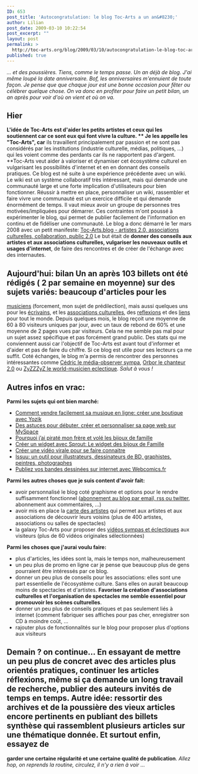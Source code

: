 ```yaml
---
ID: 653
post_title: 'Autocongratulation: le blog Toc-Arts a un an&#8230;'
author: Lilian
post_date: 2009-03-10 10:22:54
post_excerpt: ""
layout: post
permalink: >
  http://toc-arts.org/blog/2009/03/10/autocongratulation-le-blog-toc-arts-a-un-an/
published: true
---
```

*... et des poussières. Tiens, comme le temps passe. Un an déjà de blog. J'ai même loupé la date anniversaire. Bof, les anniversaires m'ennuient de toute façon. Je pense que que chaque jour est une bonne occasion pour fêter ou célébrer quelque chose. On va donc en profiter pour faire un petit bilan, un an après pour voir d'où on vient et où on va.* 
## Hier

**L'idée de Toc-Arts est d'aider les petits artistes et ceux qui les soutiennent car ce sont eux qui font vivre la culture. ** Je les appelle les "Toc-Arts", car** ils travaillent principalement par passion et ne sont pas considérés par les institutions (industrie culturelle, médias, politiques, ...) qui les voient comme des perdants car ils ne rapportent pas d'argent. **Toc-Arts veut aider à valoriser et dynamiser cet écosystème culturel en vulgarisant les possibilités d'internet et en en donnant des conseils pratiques. Ce blog est né suite à une expérience précédente avec un wiki. Le wiki est un système collaboratif très intéressant, mais qui demande une communauté large et une forte implication d'utilisateurs pour bien fonctionner. Réussir à mettre en place, personnaliser un wiki, rassembler et faire vivre une communauté est un exercice difficile et qui demande énormément de temps. Il vaut mieux avoir un groupe de personnes tres motivées/impliquées pour démarrer. Ces contraintes m'ont poussé à expérimenter le blog, qui permet de publier facilement de l'information en continu et de fidéliser une communauté. Le blog a donc démarré le 1er mars 2008 avec un petit manifeste: [Toc-Arts.blog - artistes 2.0, associations culturelles, collaboration, public 2.0][1] Le but était de **donner des conseils aux artistes et aux associations culturelles, vulgariser les nouveaux outils et usages d'internet**, de faire des rencontres et de créer de l'échange avec des internautes. 
## Aujourd'hui: bilan Un an après 103 billets ont été rédigés ( 2 par semaine en moyenne) sur des sujets variés: beaucoup d'articles pour les 

[musiciens][2] (forcement, mon sujet de prédilection), mais aussi quelques uns pour les [écrivains][3], et les [associations culturelles][4], des [reflexions][5] et des [liens][6] pour tout le monde. Depuis quelques mois, le blog reçoit une moyenne de 60 à 80 visiteurs uniques par jour, avec un taux de rebond de 60% et une moyenne de 2 pages vues par visiteurs. Cela ne me semble pas mal pour un sujet assez spécifique et pas forcément grand public. Des stats qui me conviennent aussi car l'objectif de Toc-Arts est avant tout d'informer et d'aider et pas de faire du chiffre. Si ce blog est utile pour ses lecteurs ça me suffit. Coté échanges, le blog m'a permis de rencontrer des personnes intéressantes comme [Cédric le média-observer sympa][7], [Orbor le chanteur 2.0][8] ou [ZyZZZyZ le world-musicien eclectique][9]. *Salut à vous !* 
## Autres infos en vrac:

**Parmi les sujets qui ont bien marché:** <div class="textwidget">
  <ul>
    <li>
      <a href="../2008/06/17/comment-vendre-facilement-sa-musique-en-ligne-creer-une-boutique-avec-yozic/">Comment vendre facilement sa musique en ligne: créer une boutique avec Yozik</a>
    </li>
    <li>
      <a href="../2008/04/03/des-astuces-pour-debuter-creer-et-personnaliser-sa-page-web-sur-myspace/">Des astuces pour débuter, créer et personnaliser sa page web sur MySpace</a>
    </li>
    <li>
      <a href="../2008/06/04/pourquoi-jai-pirate-mon-frere-et-vole-les-bijoux-de-famille/">Pourquoi j’ai piraté mon frère et volé les bijoux de famille</a>
    </li>
    <li>
      <a href="../2008/06/06/creer-un-widget-avec-sprout-le-widget-des-bijoux-de-famille/">Créer un widget avec Sprout: Le widget des bijoux de Famille</a>
    </li>
    <li>
      <a href="../2008/09/26/creer-une-video-virale-pour-se-faire-connaitre/">Créer une vidéo virale pour se faire connaitre</a>
    </li>
    <li>
      <a href="../2008/03/25/issuu-un-widget-pour-illustrateurs-dessinateurs-de-bd-graphistes-peintres-photographes/">Issuu: un outil pour illustrateurs, dessinateurs de BD, graphistes, peintres, photographes</a>
    </li>
    <li>
      <a href="../2008/09/05/publiez-vos-bandes-dessinees-sur-internet-avec-webcomicsfr/">Publiez vos bandes dessinées sur internet avec Webcomics.fr</a>
    </li>
  </ul>
</div>

<div>
  <strong>Parmi les autres choses que je suis content d'avoir fait:</strong>
</div>

*   avoir personnalisé le blog coté graphisme et options pour le rendre suffisamment fonctionnel ([abonnement au blog par email, rss ou twitter][10], abonnement aux commentaires, ...)
*   avoir mis en place la [carte des artistes][11] qui permet aux artistes et aux associations de découvrir leurs voisins (plus de 400 artistes, associations ou salles de spectacles)
*   la galaxy Toc-Arts pour proposer des [vidéos sympas et éclectiques][12] aux visiteurs (plus de 60 vidéos originales sélectionnées)

**Parmi les choses que j'aurai voulu faire:** 
*   plus d'articles, les idées sont la, mais le temps non, malheureusement
*   un peu plus de promo en ligne car je pense que beaucoup plus de gens pourraient être intéressés par ce blog.
*   donner un peu plus de conseils pour les associations: elles sont une part essentielle de l'écosystème culture. Sans elles on aurait beaucoup moins de spectacles et d'artistes. **Favoriser la création d'associations culturelles et l'organisation de spectacles me semble essentiel pour promouvoir les scènes culturelles**.
*   donner un peu plus de conseils pratiques et pas seulement liés à internet (comment fabriquer ses affiches pour pas cher, enregistrer son CD à moindre coût, ...
*   rajouter plus de fonctionnalités sur le blog pour proposer plus d'options aux visiteurs

## Demain ? on continue... En essayant de mettre un peu plus de concret avec des articles plus orientés pratiques, continuer les articles réflexions, même si ça demande un long travail de recherche, publier des auteurs invités de temps en temps. Autre idée: ressortir des archives et de la poussière des vieux articles encore pertinents en publiant des billets synthèse qui rassemblent plusieurs articles sur une thématique donnée. Et surtout enfin, essayez de 

**garder une certaine régularité et une certaine qualité de publication**. *Allez hop, on reprends la routine, circulez, il n'y a rien à voir ...*

 [1]: http://toc-arts.org/blog/2008/03/01/toc-artsblog-artistes-20-associations-culturelles-collaboration-public-20/ "toc-arts un blog sur l'usage d'internet pour les artistes "
 [2]: http://toc-arts.org/blog/category/musique/ "conseil pour les musiciens"
 [3]: http://toc-arts.org/blog/category/litterature/ "conseils pour les écrivains"
 [4]: http://toc-arts.org/blog/category/associations-culturelles/ "conseils pour les associations culturelles"
 [5]: http://toc-arts.org/blog/category/reflexion/ "reflexions"
 [6]: http://toc-arts.org/blog/category/liens/ "liens pour les artistes et les associations culturelles"
 [7]: http://www.chouingmedia.com/ "journalisme, blog, médias sociaux, consultant, rédacteur"
 [8]: http://www.myspace.com/orbor "chanteur 2.0"
 [9]: http://zyzzzyz.jimdo.com/ "New Electroriental Worldrock"
 [10]: http://toc-arts.org/blog/sabonner-pour-recevoir-lactualite-de-toc-arts/ "abonnement informations pour les artistes"
 [11]: http://toc-arts.org/carte-des-artistes-assos.html "carte des artistes et des associations culturelles et des salles de spectacles"
 [12]: http://toc-arts.org/videos.html "Vidéos originales d'artistes"